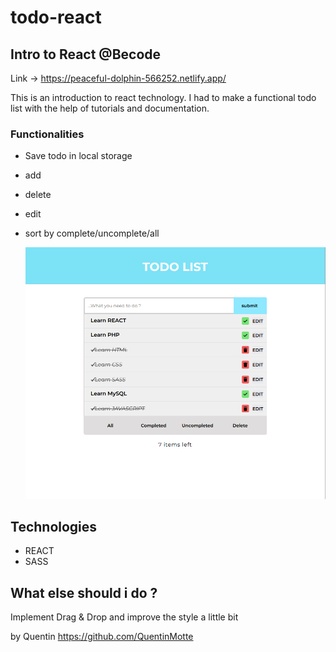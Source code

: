 # todo-react

## Intro to React @Becode

Link -> https://peaceful-dolphin-566252.netlify.app/

This is an introduction to react technology. I had to make a functional todo list with the help of tutorials and documentation.

### Functionalities

-   Save todo in local storage
-   add
-   delete
-   edit
-   sort by complete/uncomplete/all

    <img src="./img/Capture d’écran 2022-07-06 150538.png" width="600px">

## Technologies

-   REACT
-   SASS

## What else should i do ?

Implement Drag & Drop and improve the style a little bit

by Quentin https://github.com/QuentinMotte
